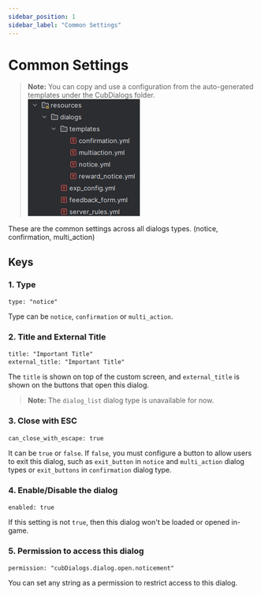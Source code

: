 ```yaml
---
sidebar_position: 1
sidebar_label: "Common Settings"
---
```


# Common Settings

> **Note:** You can copy and use a configuration from the auto-generated templates under the CubDialogs folder.
> ![Template Dialog Example](/static/img/template_dialogs.png)

These are the common settings across all dialogs types. (notice, confirmation, multi_action)

## Keys

### 1. Type

```
type: "notice"
```

Type can be `notice`, `confirmation` or `multi_action`.

### 2. Title and External Title

```
title: "Important Title"
external_title: "Important Title"
```

The `title` is shown on top of the custom screen, and `external_title` is shown on the buttons that open this dialog.

> **Note:** The `dialog_list` dialog type is unavailable for now.

### 3. Close with ESC

```
can_close_with_escape: true
```

It can be `true` or `false`. If `false`, you must configure a button to allow users to exit this dialog, such as `exit_button` in `notice` and `multi_action` dialog types or `exit_buttons` in `confirmation` dialog type.

### 4. Enable/Disable the dialog

```
enabled: true
```

If this setting is not `true`, then this dialog won't be loaded or opened in-game.

### 5. Permission to access this dialog

```
permission: "cubDialogs.dialog.open.noticement"
```

You can set any string as a permission to restrict access to this dialog.

